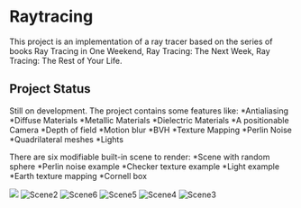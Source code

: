 # Raytracing

This project is an implementation of a ray tracer based on the series of books Ray Tracing in One Weekend, Ray Tracing: The Next Week, Ray Tracing: The Rest of Your Life.

## Project Status
Still on development. The project contains some features like:
*Antialiasing
*Diffuse Materials
*Metallic Materials
*Dielectric Materials
*A positionable Camera
*Depth of field
*Motion blur
*BVH
*Texture Mapping
*Perlin Noise
*Quadrilateral  meshes
*Lights




         
There are six modifiable built-in scene to render:
*Scene with random sphere
*Perlin noise example
*Checker texture example
*Light example
*Earth texture mapping
*Cornell box





<img src=https://github.com/alessiogullotti/raytracing/assets/48320604/0c524610-4fbc-4c09-9751-88cba5a64377></img>
![Scene2](https://github.com/alessiogullotti/raytracing/assets/48320604/35c0f66a-b633-44b1-96fb-f76d0cb1eaff)
![Scene6](https://github.com/alessiogullotti/raytracing/assets/48320604/8a509a54-34b7-4685-a753-172ee20457e2)
![Scene5](https://github.com/alessiogullotti/raytracing/assets/48320604/7dec3da6-b0bc-40e0-98d2-886fbcba5951)
![Scene4](https://github.com/alessiogullotti/raytracing/assets/48320604/32a4aa4d-5d50-4e52-9b17-b95167ad82ce)
![Scene3](https://github.com/alessiogullotti/raytracing/assets/48320604/9c23a6a7-f962-420a-b36b-54b94936c84d)



